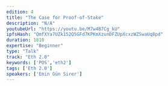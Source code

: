 ```yaml
---
edition: 4
title: "The Case for Proof-of-Stake"
description: "N/A"
youtubeUrl: "https://youtu.be/M7w4B7Cg_kU"
ipfsHash: "QmfXYa7UZk152Q5GFd7KPKmXzunDFZUpXcxzWZSwaUq8pd"
duration: 1810
expertise: "Beginner"
type: "Talk"
track: "Eth 2.0"
keywords: ['POS','eth2']
tags: ['Eth 2.0']
speakers: ['Emin Gün Sirer']
---
```

